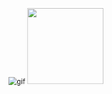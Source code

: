 ![gif](https://media.giphy.com/media/3oKIPflGl47M4K2Puw/giphy.gif)
<img src="https://media.giphy.com/media/3oKIPflGl47M4K2Puw/giphy.gif" width="150" height="150">
<!--
**effordDev/effordDev** is a ✨ _special_ ✨ repository because its `README.md` (this file) appears on your GitHub profile.

Here are some ideas to get you started:

- 🔭 I’m currently working on ...
- 🌱 I’m currently learning ...
- 👯 I’m looking to collaborate on ...
- 🤔 I’m looking for help with ...
- 💬 Ask me about ...
- 📫 How to reach me: ...
- 😄 Pronouns: ...
- ⚡ Fun fact: A group of owls is called a parliament.
-->
